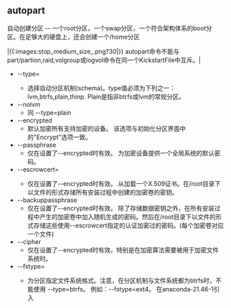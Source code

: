 ## autopart 

自动创建分区 -- 一个root分区，一个swap分区，一个符合架构体系的boot分区。在足够大的硬盘上，还会创建一个/home分区

|{{:images:stop_medium_size_.png?30|}} autopart命令不能与part/partion,raid,volgroup或logvol命令在同一个KickstartFile中互斥。|

  + --type=<type>
    + 选择自动分区机制(schema)。type值必须为下列之一：lvm,btrfs,plain,thinp. Plain是指非btrfs或lvm的常规分区。
  + --nolvm
    + 同 --type=plain
  + --encrypted
    + 默认加密所有支持加密的设备。 该选项与初始化分区界面中的"Encrypt"选项一致。
  + --passphrase
    + 仅在设置了--encrypted时有效。 为加密设备提供一个全局系统的默认密码。
  + --escrowcert=<url>
    + 仅在设置了--encrypted时有效。 从<url>加载一个X.509证书。在/root目录下以文件的形式存储所有安装过程中创建的加密卷的密钥。 
  + --backuppassphrase
    + 仅在设置了--encrypted时有效。 除了存储数据密钥之外，在所有安装过程中产生的加密卷中加入随机生成的密码。然后在/root目录下以文件的形式存储这些使用--escrowcert指定的认证加密过的密码。(每个加密卷对应一个文件) 
  + --cipher
    + 仅在设置了--encrypted时有效。特别是在加密算法需要被用于加密文件系统时。
  + --fstype=<filesystem>
    + 为分区指定文件系统格式。注意，在分区机制与文件系统都为btrfs时，不能使用 --type=btrfs。 例如：--fstype=ext4。 在anaconda-21.46-1引入
